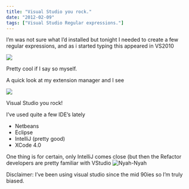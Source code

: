 ```yaml
---
title: "Visual Studio you rock."
date: "2012-02-09"
tags: ["Visual Studio Regular expressions."]
---
```


I’m was not sure what I’d installed but tonight I needed to create a few regular expressions, and as i started typing this appeared in VS2010

![](/images/./image.axd?picture=image_thumb_156.png)

Pretty cool if I say so myself.

A quick look at my extension manager and I see

![](/images/./image.axd?picture=image_thumb_157.png)

Visual Studio you rock!

I’ve used quite a few IDE’s lately

  * Netbeans
  * Eclipse
  * IntelliJ (pretty good)
  * XCode 4.0

One thing is for certain, only IntelliJ comes close (but then the Refactor developers are pretty familiar with VStudio ![Nyah-Nyah](./image.axd?picture=wlEmoticon-nyahnyah_1.png)

Disclaimer: I’ve been using visual studio since the mid 90ies so I’m truly biased.
